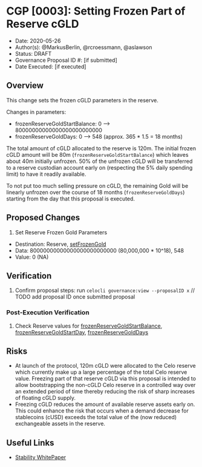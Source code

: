 # CGP [0003]: Setting Frozen Part of Reserve cGLD

- Date: 2020-05-26
- Author(s): @MarkusBerlin, @rcroessmann, @aslawson
- Status: DRAFT
- Governance Proposal ID #: [if submitted]
- Date Executed: [if executed]

## Overview
This change sets the frozen cGLD parameters in the reserve.

Changes in parameters:

- frozenReserveGoldStartBalance: 0 --> 80000000000000000000000000
- frozenReserveGoldDays: 0 --> 548 (approx. 365 * 1.5 = 18 months)

The total amount of cGLD allocated to the reserve is 120m. The initial frozen cGLD amount will be 80m (`frozenReserveGoldStartBalance`) which leaves about 40m initially unfrozen.  50% of the unfrozen cGLD will be transferred to a reserve custodian account early on (respecting the 5% daily spending limit) to have it readily available.

To not put too much selling pressure on cGLD, the remaining Gold will be linearly unfrozen over the course of 18 months (`frozenReserveGoldDays`) starting from the day that this proposal is executed.

## Proposed Changes

1. Set Reserve Frozen Gold Parameters
 - Destination: Reserve, [setFrozenGold](https://github.com/celo-org/celo-monorepo/blob/de09a44f5ea2c2116506a6b3d05dcaaef92d4fad/packages/protocol/contracts/stability/Reserve.sol#L153)
 - Data: 80000000000000000000000000 (80,000,000 * 10^18), 548
 - Value: 0 (NA)

## Verification

1. Confirm proposal steps: run `celocli governance:view --proposalID x` // TODO add proposal ID once submitted proposal

### Post-Execution Verification

1. Check Reserve values for [frozenReserveGoldStartBalance](https://github.com/celo-org/celo-monorepo/blob/de09a44f5ea2c2116506a6b3d05dcaaef92d4fad/packages/protocol/contracts/stability/Reserve.sol#L44), [frozenReserveGoldStartDay](https://github.com/celo-org/celo-monorepo/blob/de09a44f5ea2c2116506a6b3d05dcaaef92d4fad/packages/protocol/contracts/stability/Reserve.sol#L45), [frozenReserveGoldDays](https://github.com/celo-org/celo-monorepo/blob/de09a44f5ea2c2116506a6b3d05dcaaef92d4fad/packages/protocol/contracts/stability/Reserve.sol#L46)

## Risks

- At launch of the protocol, 120m cGLD were allocated to the Celo reserve which currently make up a large percentage of the total Celo reserve value. Freezing part of that reserve cGLD via this proposal is intended to allow bootstrapping the non-cGLD Celo reserve in a controlled way over an extended period of time thereby reducing the risk of sharp increases of floating cGLD supply. 
- Freezing cGLD reduces the amount of available reserve assets early on.  This could enhance the risk that occurs when a demand decrease for stablecoins (cUSD) exceeds the total value of the (now reduced) exchangeable assets in the reserve.

## Useful Links

* [Stability WhitePaper](https://celo.org/papers/Celo_Stability_Analysis.pdf)
